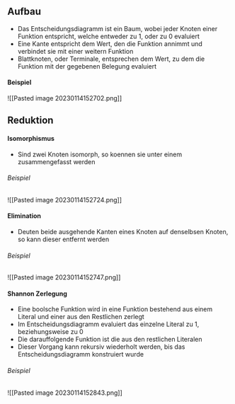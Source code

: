 ## Aufbau
- Das Entscheidungsdiagramm ist ein Baum, wobei jeder Knoten einer Funktion entspricht, welche entweder zu 1, oder zu 0 evaluiert
- Eine Kante entspricht dem Wert, den die Funktion annimmt und verbindet sie mit einer weitern Funktion
- Blattknoten, oder Terminale, entsprechen dem Wert, zu dem die Funktion mit der gegebenen Belegung evaluiert
#### Beispiel
![[Pasted image 20230114152702.png]]
## Reduktion
#### Isomorphismus
- Sind zwei Knoten isomorph, so koennen sie unter einem zusammengefasst werden
###### Beispiel
![[Pasted image 20230114152724.png]]
#### Elimination
- Deuten beide ausgehende Kanten eines Knoten auf denselbsen Knoten, so kann dieser entfernt werden
###### Beispiel
![[Pasted image 20230114152747.png]]
#### Shannon Zerlegung
- Eine boolsche Funktion wird in eine Funktion bestehend aus einem Literal und einer aus den Restlichen zerlegt
- Im Entscheidungsdiagramm evaluiert das einzelne Literal zu 1, beziehungsweise zu 0
- Die darauffolgende Funktion ist die aus den restlichen Literalen
- Dieser Vorgang kann rekursiv wiederholt werden, bis das Entscheidungsdiagramm konstruiert wurde
###### Beispiel
![[Pasted image 20230114152843.png]]